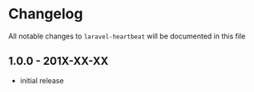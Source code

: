 # Changelog

All notable changes to `laravel-heartbeat` will be documented in this file

## 1.0.0 - 201X-XX-XX

- initial release
